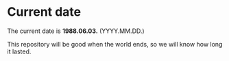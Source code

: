 # Current date

The current date is **1988.06.03.** (YYYY.MM.DD.)

This repository will be good when the world ends, so we will know how long it lasted.